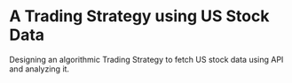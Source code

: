 # A Trading Strategy using US Stock Data
Designing an algorithmic Trading Strategy to fetch US stock
data using API and analyzing it.
